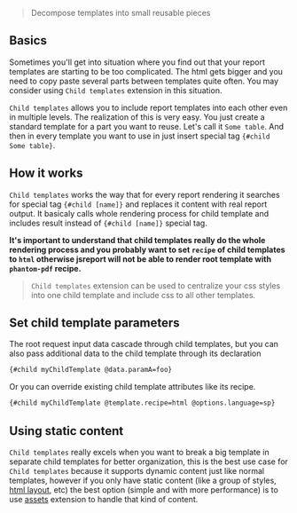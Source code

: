 > Decompose templates into small reusable pieces

## Basics
Sometimes you'll get into situation where you find out that your report templates are starting to be too complicated. The html gets bigger and you need to copy paste several parts between templates quite often. You may consider using `Child templates` extension in this situation.

`Child templates` allows you to include report templates into each other even in multiple levels. The realization of this is very easy. You just create a standard template for a part you want to reuse. Let's call it `Some table`. And then in every template  you want to use in just insert special tag `{#child Some table}`.

## How it works
`Child templates` works the way that for every report rendering it searches for special tag `{#child [name]}` and replaces it content with real report output. It basicaly calls whole rendering process for child template and includes result instead of `{#child [name]}` special tag.

**It's important to understand that child templates really do the whole rendering process and you probably want to set `recipe` of child templates to `html` otherwise jsreport will not be able to render root template with `phantom-pdf` recipe.**    

> `Child templates` extension can be used to centralize your css styles into one child template and include css to all other templates.

## Set child template parameters

The root request input data cascade through child templates, but you can also pass additional data to the child template through its declaration
```html
{#child myChildTemplate @data.paramA=foo}
```

Or you can override existing child template attributes like its recipe.
```html
{#child myChildTemplate @template.recipe=html @options.language=sp}
```

## Using static content

`Child templates` really excels when you want to break a big template in separate child templates for better organization, this is the best use case for `Child templates` because it supports dynamic content just like normal templates, however if you only have static content (like a group of styles, [html layout](https://jsreport.net/blog/template-layouts), etc) the best option (simple and with more performance) is to use [assets](https://jsreport.net/learn/assets) extension to handle that kind of content.
